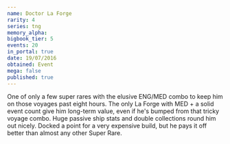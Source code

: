 ```yaml
---
name: Doctor La Forge
rarity: 4
series: tng
memory_alpha:
bigbook_tier: 5
events: 20
in_portal: true
date: 19/07/2016
obtained: Event
mega: false
published: true
---
```


One of only a few super rares with the elusive ENG/MED combo to keep him on those voyages past eight hours. The only La Forge with MED + a solid event count give him long-term value, even if he's bumped from that tricky voyage combo. Huge passive ship stats and double collections round him out nicely. Docked a point for a very expensive build, but he pays it off better than almost any other Super Rare.
